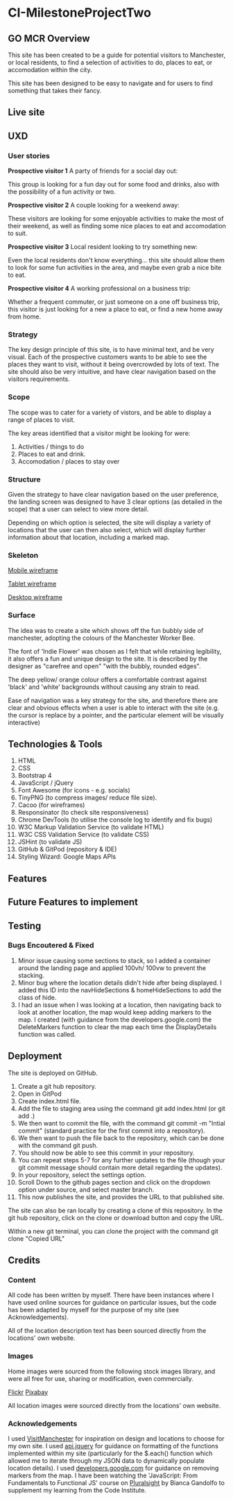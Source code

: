 # CI-MilestoneProjectTwo

## GO MCR Overview
This site has been created to be a guide for potential visitors to Manchester, or local residents, to find a selection of activities to do, places to eat, or accomodation within the city.

This site has been designed to be easy to navigate and for users to find something that takes their fancy.

## Live site

## UXD
### User stories

**Prospective visitor 1** 
A party of friends for a social day out:

This group is looking for a fun day out for some food and drinks, also with the possibility of a fun activity or two.

**Prospective visitor 2**
A couple looking for a weekend away:

These visitors are looking for some enjoyable activities to make the most of their weekend, as well as finding some nice places to eat and accomodation to suit.

**Prospective visitor 3**
Local resident looking to try something new:

Even the local residents don't know everything... this site should allow them to look for some fun activities in the area, and maybe even grab a nice bite to eat.

**Prospective visitor 4**
A working professional on a business trip:

Whether a frequent commuter, or just someone on a one off business trip, this visitor is just looking for a new a place to eat, or find a new home away from home.

### Strategy

The key design principle of this site, is to have minimal text, and be very visual. 
Each of the prospective customers wants to be able to see the places they want to visit, without it being overcrowded by lots of text.
The site should also be very intuitive, and have clear navigation based on the visitors requirements.

### Scope

The scope was to cater for a variety of vistors, and be able to display a range of places to visit. 

The key areas identified that a visitor might be looking for were:

1. Activities / things to do
2. Places to eat and drink.
3. Accomodation / places to stay over

### Structure

Given the strategy to have clear navigation based on the user preference, the landing screen was designed to have 3 clear options (as detailed in the scope) that a user can select to view more detail.

Depending on which option is selected, the site will display a variety of locations that the user can then also select, which will display further information about that location, including a marked map.

### Skeleton

[Mobile wireframe](https://github.com/lewisclark4/CI-MilestoneProjectTwo/blob/master/wireframes/Mobile%20Wireframes.pdf)

[Tablet wireframe](https://github.com/lewisclark4/CI-MilestoneProjectTwo/blob/master/wireframes/Tablet%20Wireframe.pdf)

[Desktop wireframe](https://github.com/lewisclark4/CI-MilestoneProjectTwo/blob/master/wireframes/Desktop%20Wireframes.pdf)

### Surface

The idea was to create a site which shows off the fun bubbly side of manchester, adopting the colours of the Manchester Worker Bee.

The font of 'Indie Flower' was chosen as I felt that while retaining legibility, it also offers a fun and unique design to the site.
It is described by the designer as "carefree and open" "with the bubbly, rounded edges".

The deep yellow/ orange colour offers a comfortable contrast against 'black' and 'white' backgrounds without causing any strain to read.

Ease of navigation was a key strategy for the site, and therefore there are clear and obvious effects when a user is able to interact with the site (e.g. the cursor is replace by a pointer, and the particular element will be visually interactive)

## Technologies & Tools
1. HTML
2. CSS
3. Bootstrap 4
4. JavaScript / jQuery
5. Font Awesome (for icons - e.g. socials)
6. TinyPNG (to compress images/ reduce file size).
7. Cacoo (for wireframes)
8. Responsinator (to check site responsiveness)
9. Chrome DevTools (to utilise the console log to identify and fix bugs)
10. W3C Markup Validation Service (to validate HTML)
11. W3C CSS Validation Service (to validate CSS)
12. JSHint (to validate JS)
13. GitHub & GitPod (repository & IDE)
14. Styling Wizard: Google Maps APIs

## Features

## Future Features to implement

## Testing

### Bugs Encoutered & Fixed
1. Minor issue causing some sections to stack, so I added a container around the landing page and applied 100vh/ 100vw to prevent the stacking.
2. Minor bug where the location details didn't hide after being displayed. I added this ID into the navHideSections & homeHideSections to add the class of hide.
3. I had an issue when I was looking at a location, then navigating back to look at another location, the map would keep adding markers to the map.
I created (with guidance from the developers.google.com) the DeleteMarkers function to clear the map each time the DisplayDetails function was called.


## Deployment
The site is deployed on GitHub. 

1. Create a git hub repository.
2. Open in GitPod
3. Create index.html file.
4. Add the file to staging area using the command git add index.html (or git add .)
5. We then want to commit the file, with the command git commit -m "Intial commit" (standard practice for the first commit into a repository).
6. We then want to push the file back to the repository, which can be done with the command git push.
7. You should now be able to see this commit in your repository.
8. You can repeat steps 5-7 for any further updates to the file (though your git commit message should contain more detail regarding the updates).
9. In your repository, select the settings option.
10. Scroll Down to the github pages section and click on the dropdown option under source, and select master branch.
11. This now publishes the site, and provides the URL to that published site.

The site can also be ran locally by creating a clone of this repository. In the git hub repository, click on the clone or download button and copy the URL.

Within a new git terminal, you can clone the project with the command git clone "Copied URL"

## Credits
### Content
All code has been written by myself. There have been instances where I have used online sources for guidance on particular issues, but the code has been adapted by myself for the purpose of my site (see Acknowledgements).

All of the location description text has been sourced directly from the locations' own website.

### Images
Home images were sourced from the following stock images library, and were all free for use, sharing or modification, even commercially.

[Flickr](https://www.flickr.com/)
[Pixabay](https://pixabay.com/)

All location images were sourced directly from the locations' own website.

### Acknowledgements

I used [VisitManchester](https://www.visitmanchester.com/) for inspiration on design and locations to choose for my own site.
I used [api.jquery](https://api.jquery.com/) for guidance on formatting of the functions implemented within my site (particularly for the $.each() function which allowed me to iterate through my JSON data to dynamically populate location details).
I used [developers.google.com](https://developers.google.com/maps/documentation/javascript/examples/marker-remove) for guidance on removing markers from the map.
I have been watching the 'JavaScript: From Fundamentals to Functional JS' course on [Pluralsight](https://app.pluralsight.com/id/) by Bianca Gandolfo to supplement my learning from the Code Institute.

